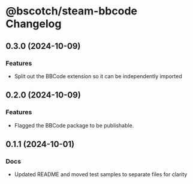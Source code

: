 # @bscotch/steam-bbcode Changelog

## 0.3.0 (2024-10-09)

### Features

- Split out the BBCode extension so it can be independently imported

## 0.2.0 (2024-10-09)

### Features

- Flagged the BBCode package to be publishable.

## 0.1.1 (2024-10-01)

### Docs

- Updated README and moved test samples to separate files for clarity